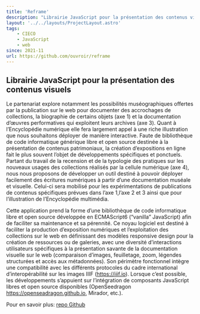 ```yaml
---
title: 'Reframe'
description: "Librairie JavaScript pour la présentation des contenus visuels"
layout: '../../layouts/ProjectLayout.astro'
tags: 
    - CIECO
    - JavaScript
    - web
since: 2021-11
url: https://github.com/ouvroir/reframe
---
```


## Librairie JavaScript pour la présentation des contenus visuels

Le partenariat explore notamment les possibilités muséographiques offertes par la publication sur le web pour documenter des accrochages de collections, la biographie de certains objets (axe 1) et la documentation d’œuvres performatives qui exploitent leurs archives (axe 3). Quant à l’Encyclopédie numérique elle fera largement appel à une riche illustration que nous souhaitons déployer de manière interactive. Faute de bibliothèque de code informatique générique libre et open source destinée à la présentation de contenus patrimoniaux, la création d’expositions en ligne fait le plus souvent l’objet de développements spécifiques et ponctuels. Partant du travail de la recension et de la typologie des pratiques sur les nouveaux usages des collections réalisés par la cellule numérique (axe 4), nous nous proposons de développer un outil destiné à pouvoir déployer facilement des écritures numériques à partir d’une documentation muséale et visuelle. Celui-ci sera mobilisé pour les expérimentations de publications de contenus spécifiques prévues dans l’axe 1,l’axe 2 et 3 ainsi que pour l’illustration de l’Encyclopédie multimédia.

Cette application prend la forme d’une bibliothèque de code informatique libre et open source développée en ECMAScript6 (“vanilla” JavaScript) afin de faciliter sa maintenance et sa pérennité. Ce noyau logiciel est destiné à faciliter la production d’exposition numériques et l’exploitation des collections sur le web en définissant des modèles responsive design pour la création de ressources ou de galeries, avec une diversité d’interactions utilisateurs spécifiques à la présentation savante de la documentation visuelle sur le web (comparaison d’images, feuilletage, zoom, légendes structurées et accès aux métadonnées). Son périmètre fonctionnel intègre une compatibilité avec les différents protocoles du cadre international d’interopérabilité sur les images IIIF (https://iiif.io). Lorsque c’est possible, les développements s’appuient sur l’intégration de composants JavaScript libres et open source disponibles (OpenSeedragon https://openseadragon.github.io, Mirador, etc.).

Pour en savoir plus: [repo Github](https://github.com/ouvroir/reframe)